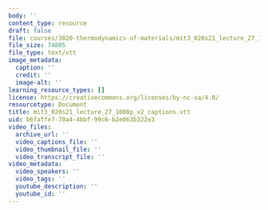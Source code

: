 ```yaml
---
body: ''
content_type: resource
draft: false
file: courses/3020-thermodynamics-of-materials/mit3_020s21_lecture_27_1080p_v2_captions.vtt
file_size: 74805
file_type: text/vtt
image_metadata:
  caption: ''
  credit: ''
  image-alt: ''
learning_resource_types: []
license: https://creativecommons.org/licenses/by-nc-sa/4.0/
resourcetype: Document
title: mit3_020s21_lecture_27_1080p_v2_captions.vtt
uid: b6faffe7-70a4-4bbf-99c6-b2e063b322e3
video_files:
  archive_url: ''
  video_captions_file: ''
  video_thumbnail_file: ''
  video_transcript_file: ''
video_metadata:
  video_speakers: ''
  video_tags: ''
  youtube_description: ''
  youtube_id: ''
---
```


